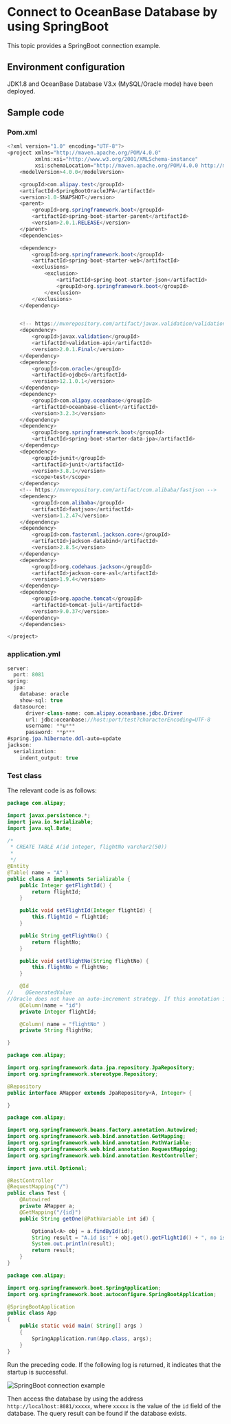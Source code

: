 # Connect to OceanBase Database by using SpringBoot

This topic provides a SpringBoot connection example. 

## Environment configuration

JDK1.8 and OceanBase Database V3.x (MySQL/Oracle mode) have been deployed.

## Sample code

### Pom.xml

```java
<?xml version="1.0" encoding="UTF-8"?>
<project xmlns="http://maven.apache.org/POM/4.0.0"
         xmlns:xsi="http://www.w3.org/2001/XMLSchema-instance"
         xsi:schemaLocation="http://maven.apache.org/POM/4.0.0 http://maven.apache.org/xsd/maven-4.0.0.xsd">
    <modelVersion>4.0.0</modelVersion>

    <groupId>com.alipay.test</groupId>
    <artifactId>SpringBootOracleJPA</artifactId>
    <version>1.0-SNAPSHOT</version>
    <parent>
        <groupId>org.springframework.boot</groupId>
        <artifactId>spring-boot-starter-parent</artifactId>
        <version>2.0.1.RELEASE</version>
    </parent>
    <dependencies>

    <dependency>
        <groupId>org.springframework.boot</groupId>
        <artifactId>spring-boot-starter-web</artifactId>
        <exclusions>
            <exclusion>
                <artifactId>spring-boot-starter-json</artifactId>
                <groupId>org.springframework.boot</groupId>
            </exclusion>
        </exclusions>
    </dependency>


    <!-- https://mvnrepository.com/artifact/javax.validation/validation-api -->
    <dependency>
        <groupId>javax.validation</groupId>
        <artifactId>validation-api</artifactId>
        <version>2.0.1.Final</version>
    </dependency>
    <dependency>
        <groupId>com.oracle</groupId>
        <artifactId>ojdbc6</artifactId>
        <version>12.1.0.1</version>
    </dependency>
    <dependency>
        <groupId>com.alipay.oceanbase</groupId>
        <artifactId>oceanbase-client</artifactId>
        <version>3.2.3</version>
    </dependency>
    <dependency>
        <groupId>org.springframework.boot</groupId>
        <artifactId>spring-boot-starter-data-jpa</artifactId>
    </dependency>
    <dependency>
        <groupId>junit</groupId>
        <artifactId>junit</artifactId>
        <version>3.8.1</version>
        <scope>test</scope>
    </dependency>
    <!-- https://mvnrepository.com/artifact/com.alibaba/fastjson -->
    <dependency>
        <groupId>com.alibaba</groupId>
        <artifactId>fastjson</artifactId>
        <version>1.2.47</version>
    </dependency>
    <dependency>
        <groupId>com.fasterxml.jackson.core</groupId>
        <artifactId>jackson-databind</artifactId>
        <version>2.8.5</version>
    </dependency>
    <dependency>
        <groupId>org.codehaus.jackson</groupId>
        <artifactId>jackson-core-asl</artifactId>
        <version>1.9.4</version>
    </dependency>
    <dependency>
        <groupId>org.apache.tomcat</groupId>
        <artifactId>tomcat-juli</artifactId>
        <version>9.0.37</version>
    </dependency>
    </dependencies>

</project>
```

### application.yml

```java
server:
  port: 8081
spring:
  jpa:
    database: oracle
    show-sql: true
  datasource:
      driver-class-name: com.alipay.oceanbase.jdbc.Driver
      url: jdbc:oceanbase://host:port/test?characterEncoding=UTF-8
      username: **u***
      password: **p***
#spring.jpa.hibernate.ddl-auto=update
jackson:
  serialization:
    indent_output: true
```

### Test class

The relevant code is as follows:

```java
package com.alipay;

import javax.persistence.*;
import java.io.Serializable;
import java.sql.Date;

/*
 * CREATE TABLE A(id integer, flightNo varchar2(50))
 *
 */
@Entity
@Table( name = "A" )
public class A implements Serializable {
    public Integer getFlightId() {
        return flightId;
    }

    public void setFlightId(Integer flightId) {
        this.flightId = flightId;
    }

    public String getFlightNo() {
        return flightNo;
    }

    public void setFlightNo(String flightNo) {
        this.flightNo = flightNo;
    }

    @Id
//    @GeneratedValue
//Oracle does not have an auto-increment strategy. If this annotation is added, a sequence is automatically generated and an auto-increment primary key is provided. If the database already has a sequence, this annotation can be ignored.
    @Column(name = "id")
    private Integer flightId;

    @Column( name = "flightNo" )
    private String flightNo;

}
```

```java
package com.alipay;

import org.springframework.data.jpa.repository.JpaRepository;
import org.springframework.stereotype.Repository;

@Repository
public interface AMapper extends JpaRepository<A, Integer> {

}
```

```java
package com.alipay;

import org.springframework.beans.factory.annotation.Autowired;
import org.springframework.web.bind.annotation.GetMapping;
import org.springframework.web.bind.annotation.PathVariable;
import org.springframework.web.bind.annotation.RequestMapping;
import org.springframework.web.bind.annotation.RestController;

import java.util.Optional;

@RestController
@RequestMapping("/")
public class Test {
    @Autowired
    private AMapper a;
    @GetMapping("/{id}")
    public String getOne(@PathVariable int id) {

        Optional<A> obj = a.findById(id);
        String result = "A.id is:" + obj.get().getFlightId() + ", no is :" + obj.get().getFlightNo();
        System.out.println(result);
        return result;
    }
}
```

```java
package com.alipay;

import org.springframework.boot.SpringApplication;
import org.springframework.boot.autoconfigure.SpringBootApplication;

@SpringBootApplication
public class App
{
    public static void main( String[] args )
    {
        SpringApplication.run(App.class, args);
    }
}
```

Run the preceding code. If the following log is returned, it indicates that the startup is successful. 

![SpringBoot connection example](https://obbusiness-private.oss-cn-shanghai.aliyuncs.com/doc/img/observer-enterprise/V3.2.3/zh-CN/3.development-guide/4.database-design-specifications-and-practices/06.database-design-best-practices/02.development-framework-connection-database-example/01.springboot-connection-example/SpringBoot%20%E8%BF%9E%E6%8E%A5%E7%A4%BA%E4%BE%8B.png)

Then access the database by using the address `http://localhost:8081/xxxxx`, where `xxxxx` is the value of the `id` field of the database. The query result can be found if the database exists. 
